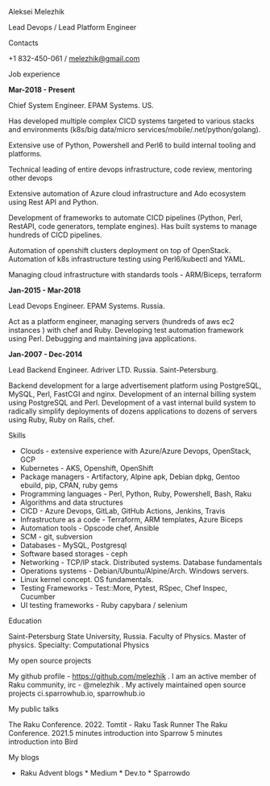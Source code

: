 Aleksei Melezhik 

Lead Devops / Lead Platform Engineer

Contacts

+1 832-450-061 / melezhik@gmail.com

Job experience

**Mar-2018 - Present**

Chief System Engineer. EPAM Systems. US. 


Has developed multiple complex CICD systems targeted to various stacks and environments (k8s/big data/micro services/mobile/.net/python/golang).
 
Extensive use of  Python, Powershell and Perl6 to build internal tooling and platforms.


Technical leading of entire devops infrastructure, code review, mentoring other devops 
 
Extensive automation of Azure cloud infrastructure and Ado ecosystem using Rest API and Python. 

Development of frameworks to automate CICD pipelines (Python, Perl, RestAPI, code generators, template engines). Has built systems to manage hundreds of CICD pipelines.

Automation of openshift clusters deployment on top of OpenStack. Automation of k8s infrastructure testing using Perl6/kubectl and YAML.

Managing cloud infrastructure  with standards tools - ARM/Biceps, terraform




**Jan-2015 - Mar-2018** 

Lead Devops Engineer. EPAM Systems. Russia.
 
Act as a platform engineer, managing servers (hundreds of aws ec2 instances ) with chef and Ruby. Developing test automation framework using Perl. Debugging and maintaining java applications.

**Jan-2007 - Dec-2014** 

Lead Backend Engineer. Adriver LTD. Russia. Saint-Petersburg.

Backend development for a large advertisement platform using PostgreSQL, MySQL, Perl, FastCGI and nginx. Development of an internal billing system using PostgreSQL and Perl.
Development of a vast internal build system to radically simplify deployments of dozens applications to dozens of servers  using Ruby, Ruby on Rails, chef.


Skills

* Clouds - extensive experience with Azure/Azure Devops, OpenStack, GCP
* Kubernetes - AKS, Openshift, OpenShift
* Package managers - Artifactory, Alpine apk, Debian dpkg, Gentoo ebuild, pip, CPAN, ruby gems 
* Programming languages - Perl, Python, Ruby, Powershell, Bash, Raku
* Algorithms and data structures
* CICD - Azure Devops, GitLab, GitHub Actions, Jenkins, Travis
* Infrastructure as a code - Terraform, ARM templates, Azure Biceps
* Automation tools - Opscode chef, Ansible
* SCM - git, subversion
* Databases - MySQL, Postgresql
* Software based storages - ceph
* Networking - TCP/IP stack. Distributed systems. Database fundamentals
* Operations systems - Debian/Ubuntu/Alpine/Arch. Windows servers.
* Linux kernel concept. OS fundamentals. 
* Testing Frameworks - Test::More, Pytest, RSpec, Chef Inspec, Cucumber
* UI testing frameworks - Ruby capybara / selenium 

Education

Saint-Petersburg State University, Russia.  Faculty of Physics.  Master of physics. Specialty: Computational Physics

My open source projects

My github profile - https://github.com/melezhik . I am an active member of Raku community, irc - @melezhik . My actively maintained open source projects ci.sparrowhub.io, sparrowhub.io 


My public talks

The Raku Conference. 2022. Tomtit - Raku Task Runner
The Raku Conference. 2021.5 minutes introduction into Sparrow 5 minutes introduction into Bird

My blogs

* Raku Advent blogs * Medium * Dev.to * Sparrowdo
